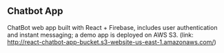 ## Chatbot App

ChatBot web app built with React + Firebase, includes user authentication and instant messaging; a demo app is deployed on AWS S3. (link: http://react-chatbot-app-bucket.s3-website-us-east-1.amazonaws.com/)